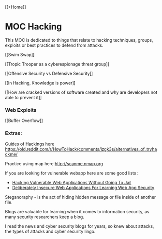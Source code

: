 [[+Home]]

# MOC Hacking
This MOC is dedicated to things that relate to hacking techniques, groups, exploits or best practices to defend from attacks.


[[Swim Swap]]


[[Tropic Trooper as a cyberespionage threat group]]


[[Offensive Security vs Defensive Security]]



[[In Hacking, Knowledge is power]]






[[How are cracked versions of software created and why are developers not able to prevent it]]


### Web Exploits

[[Buffer Overflow]]




### Extras:

Guides of Hackings here
https://old.reddit.com/r/HowToHack/comments/izgk3s/alternatives_of_tryhackme/


Practice using map here
http://scanme.nmap.org

If you are looking for vulnerable webapp here are some good lists :
-   [Hacking Vulnerable Web Applications Without Going To Jail](http://blog.taddong.com/2011/10/hacking-vulnerable-web-applications.html)
-   [Deliberately Insecure Web Applications For Learning Web App Security](http://www.irongeek.com/i.php?page=security/deliberately-insecure-web-applications-for-learning-web-app-security)


Steganoraphy - is the act of hiding hidden message or file inside of another file. 


Blogs are valuable for learning when it comes to information security, 
as many security researchers keep a blog.


I read the news and cyber security blogs for years, so knew about attacks, the types of attacks and cyber security lingo.